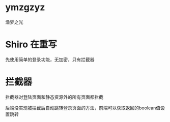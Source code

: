 # ymzgzyz
渔梦之光

# Shiro 在重写

先使用简单的登录功能，无加密，只有拦截器

# 拦截器
拦截器对登陆页面和静态资源外的所有页面都拦截

后端没实现被拦截后自动跳转登录页面的方法，前端可以获取返回的boolean值设置跳转
